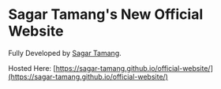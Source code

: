 # Sagar Tamang's New Official Website

Fully Developed by [Sagar Tamang](https://github.com/SAGAR-TAMANG).

Hosted Here: [https://sagar-tamang.github.io/official-website/](https://sagar-tamang.github.io/official-website/)